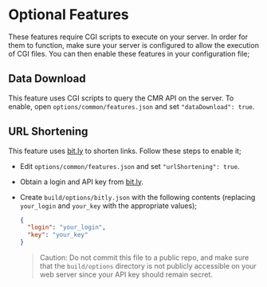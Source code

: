 # Optional Features

These features require CGI scripts to execute on your server. In order for them
to function, make sure your server is configured to allow the execution of
CGI files. You can then enable these features in your configuration file;

## Data Download

This feature uses CGI scripts to query the CMR API on the server. To enable,
open `options/common/features.json` and set `"dataDownload": true`.

## URL Shortening

This feature uses
[bit.ly](http://bit.ly) to shorten links. Follow these steps to enable it;

* Edit `options/common/features.json` and set `"urlShortening": true`.
* Obtain a login and API key from [bit.ly](http://bit.ly).
* Create `build/options/bitly.json` with the following contents (replacing `your_login` and `your_key` with the appropriate values);

  ```json
  {
    "login": "your_login",
    "key": "your_key"
  }
  ```

  > Caution: Do not commit this file to a public repo, and make sure that the `build/options` directory is not publicly accessible on your web server since your API key should remain secret.
